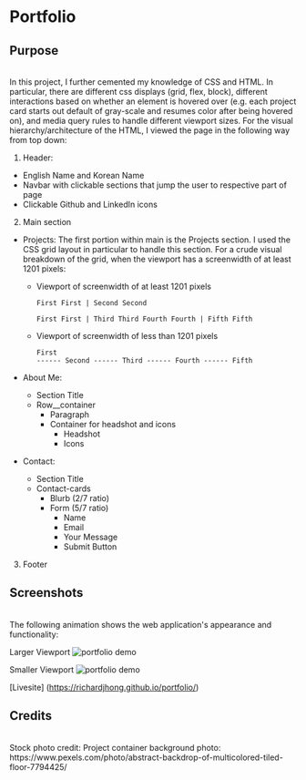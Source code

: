 # Portfolio

## Purpose
<br>
In this project, I further cemented my knowledge of CSS and HTML. In particular, there are different css displays (grid, flex, block), different interactions based on whether an element is hovered over (e.g. each project card starts out default of gray-scale and resumes color after being hovered on), and media query rules to handle different viewport sizes. For the visual hierarchy/architecture of the HTML, I viewed the page in the following way from top down:

1. Header:
  * English Name and Korean Name
  * Navbar with clickable sections that jump the user to respective part of page
  * Clickable Github and LinkedIn icons

2. Main section
  * Projects: The first portion within main is the Projects section. I used the CSS grid layout in particular to handle this section. For a crude visual breakdown of the grid, when the viewport has a screenwidth of at least 1201 pixels:
    - Viewport of screenwidth of at least 1201 pixels                          
            <pre><code>First First   | Second Second                
            First First   | Third Third
            Fourth Fourth | Fifth Fifth</code></pre>
    - Viewport of screenwidth of less than 1201 pixels
            <pre><code>First
            ------
            Second
            ------
            Third
            ------
            Fourth
            ------
            Fifth</code></pre>
    
  * About Me:
    - Section Title 
    - Row__container
      - Paragraph
      - Container for headshot and icons
        - Headshot
        - Icons

  * Contact: 
    - Section Title
    - Contact-cards
      - Blurb (2/7 ratio)
      - Form (5/7 ratio)
        - Name
        - Email
        - Your Message
        - Submit Button

3. Footer


## Screenshots
<br>
The following animation shows the web application's appearance and functionality:

Larger Viewport
![portfolio demo](./assets/images/Screenshots/larger_viewport.png)



Smaller Viewport
![portfolio demo](./assets/images/Screenshots/smaller_viewport.png)


[Livesite] (https://richardjhong.github.io/portfolio/)


## Credits
<br>
Stock photo credit:
Project container background photo: https://www.pexels.com/photo/abstract-backdrop-of-multicolored-tiled-floor-7794425/